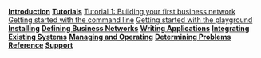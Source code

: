 **[Introduction](../introduction/introduction.html)**
**[Tutorials](../tutorials/tutorialindex.html)**
[Tutorial 1: Building your first business network](../tutorials/defining-a-business-network.html)
[Getting started with the command line](../tutorials/getting-started-cmd-line.html)
[Getting started with the playground](../tutorials/getting-started-playground.html)
**[Installing](../installing/installingindex.html)**
**[Defining Business Networks](../business-network/businessnetwork.html)**
**[Writing Applications](../applications/genapp.html)**
**[Integrating Existing Systems](../integrating/integrating-index.html)**
**[Managing and Operating](../managing/managingindex.html)**
**[Determining Problems](../problems/diagnostics.html)**
**[Reference](../reference/MeetTheModules.html)**
**[Support](../support/index.html)**
